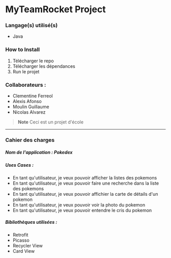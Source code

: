 # MyTeamRocket Project

### Langage(s) utilisé(s)
* Java

### How to Install
1. Télécharger le repo
2. Télécharger les dépendances
3. Run le projet

### Collaborateurs :
* Clementine Ferreol
* Alexis Afonso
* Moulin Guillaume
* Nicolas Alvarez


> **Note** Ceci est un projet d'école


- - - - -
### Cahier des charges

##### Nom de l'application : Pokedex

##### Uses Cases :
* En tant qu'utilisateur, je veux pouvoir afficher la listes des pokemons
* En tant qu'utilisateur, je veux pouvoir faire une recherche dans la liste des pokemons
* En tant qu'utilisateur, je veux pouvoir affichier la carte de détails d'un pokemon
* En tant qu'utilisateur, je veux pouvoir voir la photo du pokemon
* En tant qu'utilisateur, je veux pouvoir entendre le cris du pokemon

##### Bibliothèques utilisées :
* Retrofit
* Picasso
* Recycler View
* Card View
